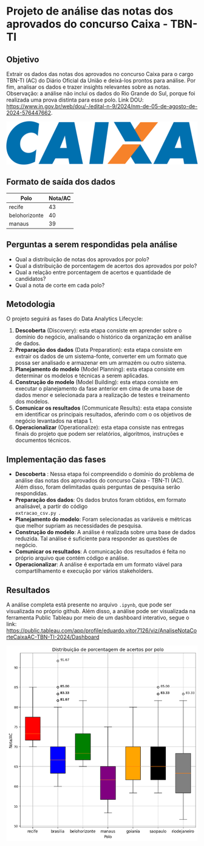 # Projeto de análise das notas dos aprovados do concurso Caixa - TBN-TI

## Objetivo

Extrair os dados das notas dos aprovados no concurso Caixa para o cargo TBN-TI (AC) do Diário Oficial da União e deixá-los prontos para análise. Por fim, analisar os dados e trazer insights relevantes sobre as notas. 
Observação: a análise não inclui os dados do Rio Grande do Sul, porque foi realizada uma prova distinta para esse polo. Link DOU: https://www.in.gov.br/web/dou/-/edital-n-9/2024/nm-de-05-de-agosto-de-2024-576447662. 

![](img/logo_caixa.png)

## Formato de saída dos dados

| Polo | Nota/AC |
|------|---------|
| recife     |  43       |
| belohorizonte     |    40    |
|  manaus    |   39      |

## Perguntas a serem respondidas pela análise

- Qual a distribuição de notas dos aprovados por polo?
- Qual a distribuição de porcentagem de acertos dos aprovados por polo?
- Qual a relação entre porcentagem de acertos e quantidade de candidatos?
- Qual a nota de corte em cada polo?

## Metodologia

O projeto seguirá as fases do Data Analytics Lifecycle:

1. **Descoberta** (Discovery): esta etapa consiste em aprender sobre o domínio do negócio, analisando o histórico da organização em análise de dados.
2. **Preparação dos dados** (Data Preparation): esta etapa consiste em extrair os dados de um sistema-fonte, converter em um formato que possa ser analisado e armazenar em um armazém ou outro sistema.
3. **Planejamento do modelo** (Model Planning): esta etapa consiste em determinar os modelos e técnicas a serem aplicadas.
4. **Construção do modelo** (Model Building): esta etapa consiste em executar o planejamento da fase anterior em cima de uma base de dados menor e selecionada para a realização de testes e treinamento dos modelos.
5. **Comunicar os resultados** (Communicate Results): esta etapa consiste em identificar os principais resultados, aferindo com o os objetivos de negócio levantados na etapa 1. 
6. **Operacionalizar** (Operationalize): esta etapa consiste nas entregas finais do projeto que podem ser relatórios, algoritmos, instruções e documentos técnicos. 

## Implementação das fases

- **Descoberta** : Nessa etapa foi compreendido o domínio do problema de análise das notas dos aprovados do concurso Caixa - TBN-TI (AC). Além disso, foram delimitadas quais perguntas de pesquisa serão respondidas. 
- **Preparação dos dados**: Os dados brutos foram obtidos, em formato analisável, a partir do código <code> extracao_csv.py </code>.
- **Planejamento do modelo**: Foram selecionadas as variáveis e métricas que melhor supriam as necessidades de pesquisa.
- **Construção do modelo**: A análise é realizada sobre uma base de dados reduzida. Tal análise é suficiente para responder as questões de negócio.
- **Comunicar os resultados**: A comunicação dos resultados é feita no próprio arquivo que contém código e análise.
- **Operacionalizar**: A análise é exportada em um formato viável para compartilhamento e execução por vários stakeholders.

## Resultados

A análise completa está presente no arquivo <code>.ipynb</code>, que pode ser visualizada no próprio github. Além disso, a análise pode ser visualizada na ferramenta Public Tableau por meio de um dashboard interativo, segue o link: https://public.tableau.com/app/profile/eduardo.vitor7126/viz/AnaliseNotaCorteCaixaAC-TBN-TI-2024/Dashboard

![alt text](img/distribuicao_pct_notas.png)
